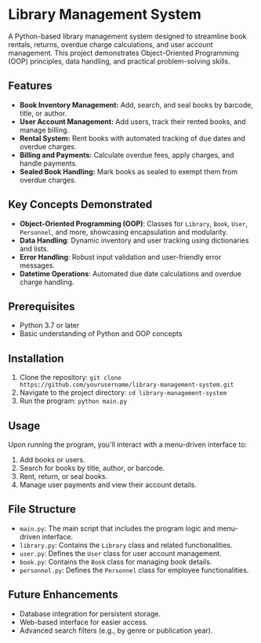 # Library Management System

A Python-based library management system designed to streamline book rentals, returns, overdue charge calculations, and user account management. This project demonstrates Object-Oriented Programming (OOP) principles, data handling, and practical problem-solving skills.

## Features

- **Book Inventory Management:** Add, search, and seal books by barcode, title, or author.
- **User Account Management:** Add users, track their rented books, and manage billing.
- **Rental System:** Rent books with automated tracking of due dates and overdue charges.
- **Billing and Payments:** Calculate overdue fees, apply charges, and handle payments.
- **Sealed Book Handling:** Mark books as sealed to exempt them from overdue charges.

## Key Concepts Demonstrated

- **Object-Oriented Programming (OOP)**: Classes for `Library`, `Book`, `User`, `Personnel`, and more, showcasing encapsulation and modularity.
- **Data Handling**: Dynamic inventory and user tracking using dictionaries and lists.
- **Error Handling**: Robust input validation and user-friendly error messages.
- **Datetime Operations**: Automated due date calculations and overdue charge handling.

## Prerequisites

- Python 3.7 or later
- Basic understanding of Python and OOP concepts

## Installation

1. Clone the repository:
   `git clone https://github.com/yourusername/library-management-system.git`
2. Navigate to the project directory:
   `cd library-management-system`
3. Run the program:
   `python main.py`

## Usage

Upon running the program, you'll interact with a menu-driven interface to:
1. Add books or users.
2. Search for books by title, author, or barcode.
3. Rent, return, or seal books.
4. Manage user payments and view their account details.

## File Structure

- `main.py`: The main script that includes the program logic and menu-driven interface.
- `library.py`: Contains the `Library` class and related functionalities.
- `user.py`: Defines the `User` class for user account management.
- `book.py`: Contains the `Book` class for managing book details.
- `personnel.py`: Defines the `Personnel` class for employee functionalities.

## Future Enhancements

- Database integration for persistent storage.
- Web-based interface for easier access.
- Advanced search filters (e.g., by genre or publication year).
